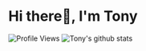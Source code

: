 # Hi there👋, I'm Tony
![Profile Views](https://komarev.com/ghpvc/?username=TonyWu1995&style=flat-square)
![Tony's github stats](https://github-readme-stats.vercel.app/api?username=TonyWu1995&layout=compact&theme=solarized-dark)
